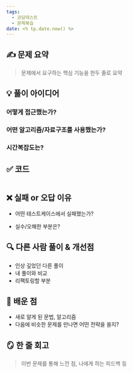 ```yaml
---
tags:
  - 코딩테스트
  - 문제복습
date: <% tp.date.now() %>
---
```


## ✍️ 문제 요약
> 문제에서 요구하는 핵심 기능을 한두 줄로 요약


## 💡 풀이 아이디어

### 어떻게 접근했는가?
### 어떤 알고리즘/자료구조를 사용했는가?
### 시간복잡도는?

 

## ✅ 코드
```java
```


## ❌ 실패 or 오답 이유 

- 어떤 테스트케이스에서 실패했는가?
    
- 실수/오해한 부분은?
    

 

## 🔍 다른 사람 풀이 & 개선점

- 인상 깊었던 다른 풀이
- 내 풀이와 비교
- 리팩토링할 부분    

 

## 📘 배운 점

- 새로 알게 된 문법, 알고리즘
- 다음에 비슷한 문제를 만나면 어떤 전략을 쓸지?


## 🪞 한 줄 회고

> 이번 문제를 통해 느낀 점, 나에게 하는 피드백 등